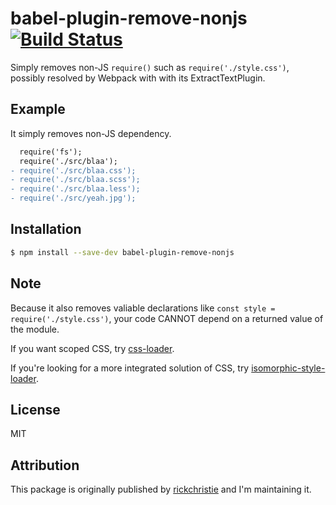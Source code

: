 # babel-plugin-remove-nonjs [![Build Status](https://travis-ci.org/piglovesyou/babel-plugin-remove-nonjs.svg?branch=master)](https://travis-ci.org/piglovesyou/babel-plugin-remove-nonjs)

Simply removes non-JS `require()` such as `require('./style.css')`, possibly resolved by Webpack with with its ExtractTextPlugin.

## Example

It simply removes non-JS dependency.

```diff
  require('fs');
  require('./src/blaa');
- require('./src/blaa.css');
- require('./src/blaa.scss');
- require('./src/blaa.less');
- require('./src/yeah.jpg');
```

## Installation

```sh
$ npm install --save-dev babel-plugin-remove-nonjs
```

## Note

Because it also removes valiable declarations like `const style = require('./style.css')`, your code CANNOT depend on a returned value of the module.

If you want scoped CSS, try [css-loader](https://github.com/webpack/css-loader).

If you're looking for a more integrated solution of CSS, try [isomorphic-style-loader](https://github.com/kriasoft/isomorphic-style-loader).

## License

MIT

## Attribution

This package is originally published by [rickchristie](https://www.npmjs.com/~rickchristie) and  I'm maintaining it.
